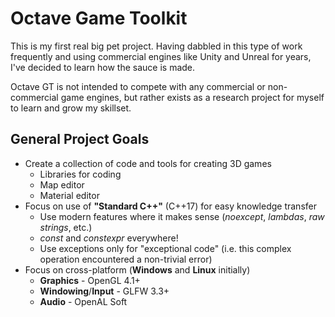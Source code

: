 # Octave Game Toolkit

This is my first real big pet project. Having dabbled in this type of work frequently and using commercial engines like Unity and Unreal for years, I've decided to learn how the sauce is made.

Octave GT is not intended to compete with any commercial or non-commercial game engines, but rather exists as a research project for myself to learn and grow my skillset.

## General Project Goals

- Create a collection of code and tools for creating 3D games
  - Libraries for coding
  - Map editor
  - Material editor
- Focus on use of **"Standard C++"** (C++17) for easy knowledge transfer
  - Use modern features where it makes sense (_noexcept_, _lambdas_, _raw strings_, etc.)
  - _const_ and _constexpr_ everywhere!
  - Use exceptions only for "exceptional code" (i.e. this complex operation encountered a non-trivial error)
- Focus on cross-platform (**Windows** and **Linux** initially)
  - **Graphics** - OpenGL 4.1+
  - **Windowing**/**Input** - GLFW 3.3+
  - **Audio** - OpenAL Soft
